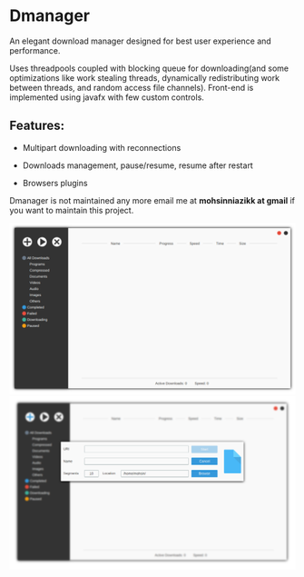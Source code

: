 Dmanager
========
An elegant download manager designed for best user experience and performance.

Uses threadpools coupled with blocking queue for downloading(and some optimizations like work stealing threads, dynamically redistributing work between threads, and random access file channels). Front-end is implemented using javafx with few custom controls.

## Features: ##

- Multipart downloading with reconnections

- Downloads management, pause/resume, resume after restart

- Browsers plugins


Dmanager is not maintained any more email me at **mohsinniazikk at gmail** if you want to maintain this project.

![](src/resources/main.png)
![](src/resources/download.png)
